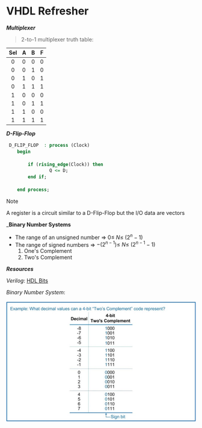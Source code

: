 # VHDL Refresher  

___Multiplexer___ 

> 2-to-1 multiplexer truth table:

|Sel|A|B|F|
|:---:|---|---|---|
|0|0|0|0|
|0|0|1|0|
|0|1|0|1|
|0|1|1|1|
|1|0|0|0|
|1|0|1|1|
|1|1|0|0|
|1|1|1|1|

___D-Flip-Flop___

```vhdl 
 D_FLIP_FLOP  : process (Clock)
    begin

        if (rising_edge(Clock)) then
                Q <= D;  
        end if;

    end process;  

```

> [!Note]
> A register is a circuit similar to a D-Flip-Flop but the I/O data are vectors

___Binary Number Systems__

- The range of an unsigned number => $0 \leq\ N \leq\ (2^n-1)$
- The range of signed numbers => $-(2^{n-1}) \leq\ N \leq\ (2^{n-1}-1)$
    1. One's Complement
    2. Two's Complement

___Resources___

_Verilog_: [HDL Bits](https://hdlbits.01xz.net/wiki/Main_Page)

_Binary Number System_: 

![Table of the binary number system.](assets/twos-comp-table.jpg)
